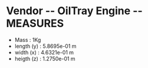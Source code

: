 # Vendor -- OilTray Engine -- MEASURES

- Mass : 1Kg
- length (y) : 5.8695e-01 m
- width (x) : 4.6321e-01 m
- heigth (z) : 1.2750e-01 m
